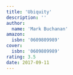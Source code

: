 ```yaml
---
title: 'Ubiquity'
description: ''
author:
  name: 'Mark Buchanan'
amazon:
  isbn: '0609809989'
cover:
  isbn: '0609809989'
rating: 3.5
date: 2017-09-11
---
```

